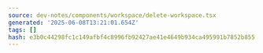 ```yaml
---
source: dev-notes/components/workspace/delete-workspace.tsx
generated: '2025-06-08T13:21:01.654Z'
tags: []
hash: e3b0c44298fc1c149afbf4c8996fb92427ae41e4649b934ca495991b7852b855
---
```


